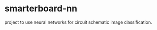 smarterboard-nn
===============

project to use neural networks for circuit schematic image classification.
